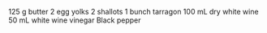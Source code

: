 125 g butter
2 egg yolks
2 shallots
1 bunch tarragon
100 mL dry white wine
50 mL white wine vinegar
Black pepper
